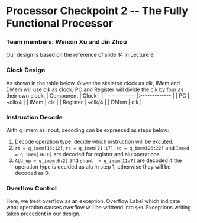 # Processor Checkpoint 2 -- The Fully Functional Processor
### Team members: Wenxin Xu and Jin Zhou

Our design is based on the reference of slide 14 in Lecture 8.

### Clock Design
As shown in the table below. Given the skeleton clock as clk, IMem and DMem will use clk as clock; PC and Register will divide the clk by four as their own clock.
| Component | Clock   |
| -------------  |:-------------:|
| PC           | ~clk/4 |
| IMem         | clk       |
| Register            | ~clk/4     |
| DMem            | clk  |

### Instruction Decode
With q_imem as input, decoding can be expressed as steps below:

1. Decode operation type: decide which instruction will be excuted.
2. `rt = q_imem[16:12]`, `rs = q_imem[21:17]`, `rd = q_imem[26:22]` and `Immed = q_imem[16:0]` are decoded for register and alu operations. 
3. `ALU_op = q_imem[6:2]` and `shamt  = q_imem[11:7]` are decoded if the operation type is decided as alu in step 1, otherwise they will be decoded as 0.

### Overflow Control
Here, we treat overflow as an exception. Overflow Label which indicate what operation causes overflow will be writtend into `$30`. Exceptions writing takes precedent in our design.
